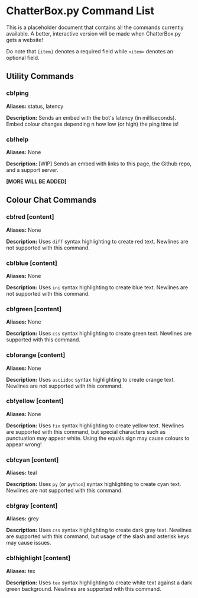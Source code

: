 # ChatterBox.py Command List
This is a placeholder document that contains all the commands currently available. A better, interactive version will be made when ChatterBox.py gets a website!

Do note that `[item]` denotes a required field while `<item>` denotes an optional field.

## Utility Commands
### cb!ping
**Aliases:** status, latency

**Description:** Sends an embed with the bot's latency (in milliseconds). Embed colour changes depending n how low (or high) the ping time is!

### cb!help
**Aliases:** None

**Description:** [WIP] Sends an embed with links to this page, the Github repo, and a support server.

**[MORE WILL BE ADDED]**

## Colour Chat Commands
### cb!red [content]
**Aliases:** None

**Description:** Uses `diff` syntax highlighting to create red text. Newlines are not supported with this command.


### cb!blue [content]
**Aliases:** None

**Description:** Uses `ini` syntax highlighting to create blue text. Newlines are not supported with this command.


### cb!green [content]
**Aliases:** None

**Description:** Uses `css` syntax highlighting to create green text. Newlines are supported with this command.

### cb!orange [content]
**Aliases:** None

**Description:** Uses `asciidoc` syntax highlighting to create orange text. Newlines are not supported with this command.

### cb!yellow [content]
**Aliases:** None

**Description:** Uses `fix` syntax highlighting to create yellow text. Newlines are supported with this command, but special characters such as punctuation may appear white. Using the equals sign may cause colours to appear wrong!

### cb!cyan [content]
**Aliases:** teal

**Description:** Uses `py` (or `python`) syntax highlighting to create cyan text. Newlines are not supported with this command.

### cb!gray [content]
**Aliases:** grey

**Description:** Uses `css` syntax highlighting to create dark gray text. Newlines are supported with this command, but usage of the slash and asterisk keys may cause issues.

### cb!highlight [content]
**Aliases:** tex

**Description:** Uses `tex` syntax highlighting to create white text against a dark green background. Newlines are supported with this command.
